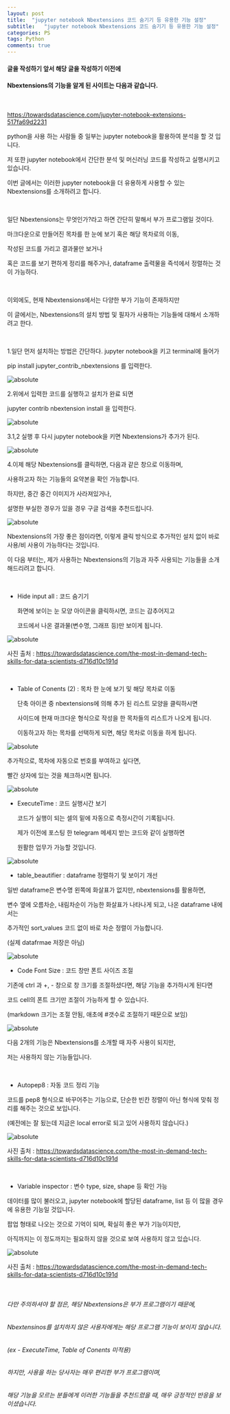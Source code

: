 ```yaml
---
layout: post
title:  "jupyter notebook Nbextensions 코드 숨기기 등 유용한 기능 설정"
subtitle:   "jupyter notebook Nbextensions 코드 숨기기 등 유용한 기능 설정"
categories: PS
tags: Python
comments: true
---
```


#### 글을 작성하기 앞서 해당 글을 작성하기 이전에
#### Nbextensions의 기능을 알게 된 사이트는 다음과 같습니다.

<br/>

<https://towardsdatascience.com/jupyter-notebook-extensions-517fa69d2231>

python을 사용 하는 사람들 중 일부는 jupyter notebook을 활용하여 분석을 할 것 입니다.

저 또한 jupyter notebook에서 간단한 분석 및 머신러닝 코드를 작성하고 실행시키고 있습니다.

이번 글에서는 이러한 jupyter notebook을 더 유용하게 사용할 수 있는 Nbextensions를 소개하려고 합니다.

<br/>

일단 Nbextensions는 무엇인가?라고 하면 간단히 말해서 부가 프로그램일 것이다.

마크다운으로 만들어진 목차를 한 눈에 보기 혹은 해당 목차로의 이동,

작성된 코드를 가리고 결과물만 보거나

혹은 코드를 보기 편하게 정리를 해주거나, dataframe 출력물을 즉석에서 정렬하는 것이 가능하다.

<br/>

이외에도, 현재 Nbextensions에서는 다양한 부가 기능이 존재하지만

이 글에서는, Nbextensions의 설치 방법 및 필자가 사용하는 기능들에 대해서 소개하려고 한다.

<br/>

1.일단 먼저 설치하는 방법은 간단하다. jupyter notebook을 키고 terminal에 들어가

pip install jupyter_contrib_nbextensions 를 입력한다.

<img data-action="zoom" src='{{ "/bluemumin.github.io/assets/img/nbextensions/1.PNG" | relative_url }}' alt='absolute'>

<br/>

2.위에서 입력한 코드를 실행하고 설치가 완료 되면

jupyter contrib nbextension install 을 입력한다.

<img data-action="zoom" src='{{ "/bluemumin.github.io/assets/img/nbextensions/2.PNG" | relative_url }}' alt='absolute'>

<br/>

3.1,2 실행 후 다시 jupyter notebook을 키면 Nbextensions가 추가가 된다.

<img data-action="zoom" src='{{ "/bluemumin.github.io/assets/img/nbextensions/3.PNG" | relative_url }}' alt='absolute'>

<br/>

4.이제 해당 Nbextensions를 클릭하면, 다음과 같은 창으로 이동하며, 

사용하고자 하는 기능들의 요약본을 확인 가능합니다.

하지만, 중간 중간 이미지가 사라져있거나,

설명한 부실한 경우가 있을 경우 구글 검색을 추천드립니다.

<img data-action="zoom" src='{{ "/bluemumin.github.io/assets/img/nbextensions/4.PNG" | relative_url }}' alt='absolute'>

Nbextensions의 가장 좋은 점이라면, 이렇게 클릭 방식으로 추가적인 설치 없이 바로 사용/비 사용이 가능하다는 것입니다.

이 다음 부터는, 제가 사용하는 Nbextensions의 기능과 자주 사용되는 기능들을 소개해드리려고 합니다.

<br/>

- Hide input all : 코드 숨기기

  화면에 보이는 눈 모양 아이콘을 클릭하시면, 코드는 감추어지고
  
  코드에서 나온 결과물(변수명, 그래프 등)만 보이게 됩니다.
  
<img data-action="zoom" src='{{ "/bluemumin.github.io/assets/img/nbextensions/hide.gif" | relative_url }}' alt='absolute'>

사진 출처 : <https://towardsdatascience.com/the-most-in-demand-tech-skills-for-data-scientists-d716d10c191d>

<br/>

- Table of Conents (2) : 목차 한 눈에 보기 및 해당 목차로 이동

   단축 아이콘 중 nbextensions에 의해 추가 된 리스트 모양을 클릭하시면
   
   사이드에 현재 마크다운 형식으로 작성을 한 목차들의 리스트가 나오게 됩니다.
   
   이동하고자 하는 목차를 선택하게 되면, 해당 목차로 이동을 하게 됩니다.

<img data-action="zoom" src='{{ "/bluemumin.github.io/assets/img/nbextensions/목차.PNG" | relative_url }}' alt='absolute'>

<br/>

   추가적으로, 목차에 자동으로 번호를 부여하고 싶다면, 
   
   빨간 상자에 있는 것을 체크하시면 됩니다.

<img data-action="zoom" src='{{ "/bluemumin.github.io/assets/img/nbextensions/설정.PNG" | relative_url }}' alt='absolute'>

<br/>

- ExecuteTime : 코드 실행시간 보기

  코드가 실행이 되는 셀의 밑에 자동으로 측정시간이 기록됩니다.
  
  제가 이전에 포스팅 한 telegram 메세지 받는 코드와 같이 실행하면
  
  원활한 업무가 가능할 것입니다.

<img data-action="zoom" src='{{ "/bluemumin.github.io/assets/img/nbextensions/time.PNG" | relative_url }}' alt='absolute'>

<br/>

- table_beautifier : dataframe 정렬하기 및 보이기 개선

일반 dataframe은 변수명 왼쪽에 화살표가 없지만, nbextensions를 활용하면,

변수 옆에 오름차순, 내림차순이 가능한 화살표가 나타나게 되고, 나온 dataframe 내에서는

추가적인 sort_values 코드 없이 바로 차순 정렬이 가능합니다. 

(실제 datafrmae 저장은 아님)

<img data-action="zoom" src='{{ "/bluemumin.github.io/assets/img/nbextensions/sort.PNG" | relative_url }}' alt='absolute'>

<br/>

- Code Font Size : 코드 창만 폰트 사이즈 조절

기존에 ctrl 과 +, - 창으로 창 크기를 조절하셨다면, 해당 기능을 추가하시게 된다면

코드 cell의 폰트 크기만 조절이 가능하게 할 수 있습니다.

(markdown 크기는 조절 안됨, 애초에 #갯수로 조절하기 때문으로 보임)

<img data-action="zoom" src='{{ "/bluemumin.github.io/assets/img/nbextensions/size.png" | relative_url }}' alt='absolute'>

<br/>

다음 2개의 기능은 Nbextensions를 소개할 때 자주 사용이 되지만, 

저는 사용하지 않는 기능들입니다.

<br/>

- Autopep8 : 자동 코드 정리 기능

코드를 pep8 형식으로 바꾸어주는 기능으로, 단순한 빈칸 정렬이 아닌 형식에 맞춰 정리를 해주는 것으로 보입니다.

(예전에는 잘 됬는데 지금은 local error로 되고 있어 사용하지 않습니다.)

<img data-action="zoom" src='{{ "/bluemumin.github.io/assets/img/nbextensions/888.gif" | relative_url }}' alt='absolute'>

사진 출처 : <https://towardsdatascience.com/the-most-in-demand-tech-skills-for-data-scientists-d716d10c191d>

<br/>

- Variable inspector : 변수 type, size, shape 등 확인 가능

데이터를 많이 불러오고, jupyter notebook에 할당된 dataframe, list 등 이 많을 경우에 유용한 기능일 것입니다.

팝업 형태로 나오는 것으로 기억이 되며, 확실히 좋은 부가 기능이지만,

아직까지는 이 정도까지는 필요하지 않을 것으로 보여 사용하지 않고 있습니다.

<img data-action="zoom" src='{{ "/bluemumin.github.io/assets/img/nbextensions/variable.png" | relative_url }}' alt='absolute'>

사진 출처 : <https://towardsdatascience.com/the-most-in-demand-tech-skills-for-data-scientists-d716d10c191d>

<br/>

###### 다만 주의하셔야 할 점은, 해당 Nbextensions은 부가 프로그램이기 때문에,
###### Nbextensinos를 설치하지 않은 사용자에게는 해당 프로그램 기능이 보이지 않습니다.
###### (ex - ExecuteTime, Table of Conents 미적용)
###### 하지만, 사용을 하는 당사자는 매우 편리한 부가 프로그램이며,
###### 해당 기능을 모르는 분들에게 이러한 기능들을 추천드렸을 때, 매우 긍정적인 반응을 보이셨습니다.
